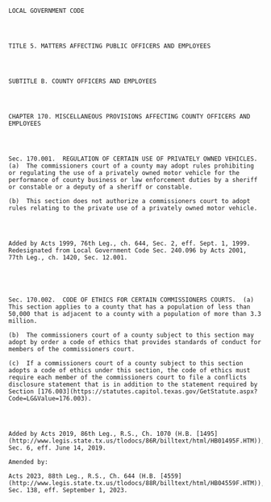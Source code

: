 ﻿
    
    
    	
    					
    
    
    LOCAL GOVERNMENT CODE
    
      
    
    
    TITLE 5. MATTERS AFFECTING PUBLIC OFFICERS AND EMPLOYEES
    
      
    
    
    SUBTITLE B. COUNTY OFFICERS AND EMPLOYEES
    
      
    
    
    CHAPTER 170. MISCELLANEOUS PROVISIONS AFFECTING COUNTY OFFICERS AND EMPLOYEES
    
      
    
    
    Sec. 170.001.  REGULATION OF CERTAIN USE OF PRIVATELY OWNED VEHICLES.  (a)  The commissioners court of a county may adopt rules prohibiting or regulating the use of a privately owned motor vehicle for the performance of county business or law enforcement duties by a sheriff or constable or a deputy of a sheriff or constable.
    
    (b)  This section does not authorize a commissioners court to adopt rules relating to the private use of a privately owned motor vehicle.
    
    
    
    
    Added by Acts 1999, 76th Leg., ch. 644, Sec. 2, eff. Sept. 1, 1999.  Redesignated from Local Government Code Sec. 240.096 by Acts 2001, 77th Leg., ch. 1420, Sec. 12.001.
    
    
    
    
    
    Sec. 170.002.  CODE OF ETHICS FOR CERTAIN COMMISSIONERS COURTS.  (a)  This section applies to a county that has a population of less than 50,000 that is adjacent to a county with a population of more than 3.3 million.
    
    (b)  The commissioners court of a county subject to this section may adopt by order a code of ethics that provides standards of conduct for members of the commissioners court.
    
    (c)  If a commissioners court of a county subject to this section adopts a code of ethics under this section, the code of ethics must require each member of the commissioners court to file a conflicts disclosure statement that is in addition to the statement required by Section [176.003](https://statutes.capitol.texas.gov/GetStatute.aspx?Code=LG&Value=176.003).
    
    
    
    
    Added by Acts 2019, 86th Leg., R.S., Ch. 1070 (H.B. [1495](http://www.legis.state.tx.us/tlodocs/86R/billtext/html/HB01495F.HTM)), Sec. 6, eff. June 14, 2019.
    
    Amended by: 
    
    Acts 2023, 88th Leg., R.S., Ch. 644 (H.B. [4559](http://www.legis.state.tx.us/tlodocs/88R/billtext/html/HB04559F.HTM)), Sec. 138, eff. September 1, 2023.
    
    
    
    
    				
